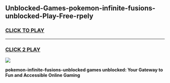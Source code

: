 
## Unblocked-Games-pokemon-infinite-fusions-unblocked-Play-Free-rpely
<h3>
<a href="https://premium76.site?title=pokemon-infinite-fusions-unblocked&ref=19M">CLICK TO PLAY</a></h3>
<hr>

<h3>
<a href="https://premium76.site?title=pokemon-infinite-fusions-unblocked&ref=19M">CLICK 2 PLAY</a>
  
</h3>

<a href="https://premium76.site?title=pokemon-infinite-fusions-unblocked&ref=19M"><img src="https://clearcache.store/games.png"></a>


**pokemon-infinite-fusions-unblocked games unblocked: Your Gateway to Fun and Accessible Online Gaming**
